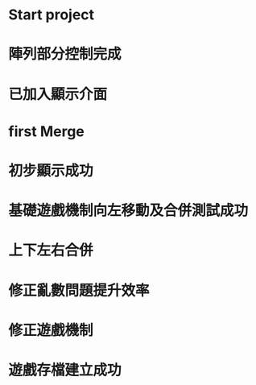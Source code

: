 # Start project
# 陣列部分控制完成
# 已加入顯示介面
# first Merge
# 初步顯示成功
# 基礎遊戲機制向左移動及合併測試成功
# 上下左右合併
# 修正亂數問題提升效率
# 修正遊戲機制
# 遊戲存檔建立成功